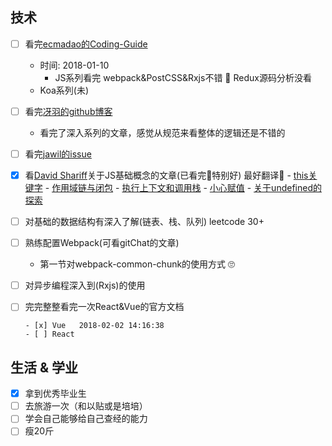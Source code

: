 ## 技术

- [ ] 看完[ecmadao的Coding-Guide](https://github.com/ecmadao/Coding-Guide#%E7%AE%97%E6%B3%95--ml)
  - 时间: 2018-01-10  
    - JS系列看完  webpack&PostCSS&Rxjs不错  🤩 Redux源码分析没看
  - Koa系列(未)

- [ ] 看完[冴羽的github博客](https://github.com/mqyqingfeng/Blog)
  - 看完了深入系列的文章，感觉从规范来看整体的逻辑还是不错的

- [ ] 看完[jawil的issue](https://github.com/jawil/blog)

- [x] 看[David Shariff](http://davidshariff.com/blog/)关于JS基础概念的文章(已看完🤯特别好)   最好翻译😬
      - [this关键字](http://davidshariff.com/blog/javascript-this-keyword/)
      - [作用域链与闭包](http://davidshariff.com/blog/javascript-scope-chain-and-closures/)
      - [执行上下文和调用栈](http://davidshariff.com/blog/what-is-the-execution-context-in-javascript/)
      - [小心赋值](http://davidshariff.com/blog/chaining-variable-assignments-in-javascript-words-of-caution/)
      - [关于undefined的探索](http://davidshariff.com/blog/javascripts-undefined-explored/)

- [ ] 对基础的数据结构有深入了解(链表、栈、队列) leetcode 30+

- [ ] 熟练配置Webpack(可看gitChat的文章)
  - 第一节对webpack-common-chunk的使用方式 🙄

- [ ] 对异步编程深入到(Rxjs)的使用

- [ ] 完完整整看完一次React&Vue的官方文档

      - [x] Vue   2018-02-02 14:16:38
      - [ ] React


## 生活 & 学业

- [x] 拿到优秀毕业生
- [ ] 去旅游一次（和以贴或是培培）
- [ ] 学会自己能够给自己查经的能力
- [ ] 瘦20斤